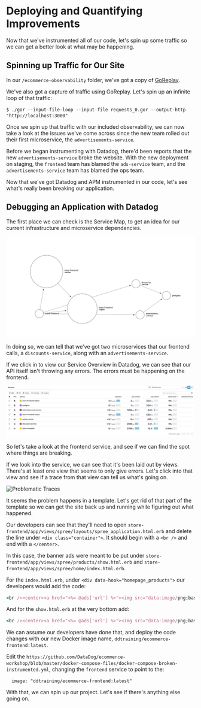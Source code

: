 # Deploying and Quantifying Improvements

Now that we've instrumented all of our code, let's spin up some traffic so we can get a better look at what may be happening.

## Spinning up Traffic for Our Site

In our `/ecommerce-observability` folder, we've got a copy of [GoReplay](https://goreplay.org).

We've also got a capture of traffic using GoReplay. Let's spin up an infinite loop of that traffic:

```
$ ./gor --input-file-loop --input-file requests_0.gor --output-http "http://localhost:3000"
```

Once we spin up that traffic with our included observability, we can now take a look at the issues we've come across since the new team rolled out their first microservice, the `advertisements-service`.

Before we began instrumenting with Datadog, there'd been reports that the new `advertisements-service` broke the website. With the new deployment on staging, the `frontend` team has blamed the `ads-service` team, and the `advertisements-service` team has blamed the ops team.

Now that we've got Datadog and APM instrumented in our code, let's see what's really been breaking our application.

## Debugging an Application with Datadog

The first place we can check is the Service Map, to get an idea for our current infrastructure and microservice dependencies.

![Datadog Service Map](https://github.com/burningion/katacoda-tracing-datadog/raw/master/assets/ecommerce/service-map.png)

In doing so, we can tell that we've got two microservices that our frontend calls, a `discounts-service`, along with an `advertisements-service`.

If we click in to view our Service Overview in Datadog, we can see that our API itself isn't throwing any errors. The errors must be happening on the frontend.

![Services List](https://github.com/burningion/katacoda-tracing-datadog/raw/master/assets/ecommerce/problematic-service.gif)

So let's take a look at the frontend service, and see if we can find the spot where things are breaking.

If we look into the service, we can see that it's been laid out by views. There's at least one view that seems to only give errors. Let's click into that view and see if a trace from that view can tell us what's going on.

![Problematic Traces](https://github.com/burningion/katacoda-tracing-datadog/raw/master/assets/ecommerce/500-trace-errors.gif)

It seems the problem happens in a template. Let's get rid of that part of the template so we can get the site back up and running while figuring out what happened.

Our developers can see that they'll need to open `store-frontend/app/views/spree/layouts/spree_application.html.erb` and delete the line under `<div class="container">`. It should begin with a `<br />` and end with a `</center>`.

In this case, the banner ads were meant to be put under `store-frontend/app/views/spree/products/show.html.erb` and `store-frontend/app/views/spree/home/index.html.erb`.

For the `index.html.erb`, under `<div data-hook="homepage_products">` our developers would add the code:

```ruby
<br /><center><a href="<%= @ads['url'] %>"><img src="data:image/png;base64,<%= @ads['base64'] %>" /></a></center>

```

And for the `show.html.erb` at the very bottom add:

```ruby 
<br /><center><a href="<%= @ads['url'] %>"><img src="data:image/png;base64,<%= @ads['base64'] %>" /></a></center><br />
```

We can assume our developers have done that, and deploy the code changes with our new Docker image name, `ddtraining/ecommerce-frontend:latest`.

Edit the `https://github.com/DataDog/ecommerce-workshop/blob/master/docker-compose-files/docker-compose-broken-instrumented.yml`, changing the `frontend` service to point to the:

```
  image: "ddtraining/ecommerce-frontend:latest"
```

With that, we can spin up our project. Let's see if there's anything else going on.


